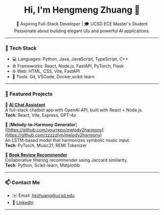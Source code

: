 <h1 align="center">Hi, I'm Hengmeng Zhuang 👋</h1>

<p align="center">
  🚀 Aspiring Full-Stack Developer | 🎓 UCSD ECE Master's Student <br/>
  Passionate about building elegant UIs and powerful AI applications.
</p>

---

### 🧰 Tech Stack
- 💻 Languages: Python, Java, JavaScript, TypeScript, C++
- ⚙️ Frameworks: React, Node.js, FastAPI, PyTorch, Flask
- 🌐 Web: HTML, CSS, Vite, FastAPI
- 🔧 Tools: Git, VSCode, Docker,scikit-learn

---

### 💼 Featured Projects

🔹 [**AI Chat Assistant**](https://github.com/yourrepo/chat-assistant)  
A full-stack chatbot app with OpenAI API, built with React + Node.js.  
**Tech**: React, Vite, Express, GPT-4o

🔹 [**Melody-to-Harmony Generator**]([https://github.com/yourrepo/melody2harmony](https://github.com/zzzzzhm/melody2harmony)  
An LSTM-based model that harmonizes symbolic music input.  
**Tech**: PyTorch, Music21, REMI Tokenizer

🔹 [**Book Review Recommender**](https://github.com/yourrepo/book-recommender)  
Collaborative filtering recommender using Jaccard similarity.  
**Tech**: Python, Scikit-learn, Matplotlib

---

### 📫 Contact Me
- ✉️ Email: hezhuang@ucsd.edu
- 💼 [LinkedIn](https://www.linkedin.com/in/hengmeng-zhuang-a91595355/)


---

<!--
<p align="center">
  <img src="https://github-readme-stats.vercel.app/api?username=yourusername&show_icons=true&theme=radical" />
</p>


**zzzzzhm/zzzzzhm** is a ✨ _special_ ✨ repository because its `README.md` (this file) appears on your GitHub profile.

Here are some ideas to get you started:

- 🔭 I’m currently working on ...
- 🌱 I’m currently learning ...
- 👯 I’m looking to collaborate on ...
- 🤔 I’m looking for help with ...
- 💬 Ask me about ...
- 📫 How to reach me: ...
- 😄 Pronouns: ...
- ⚡ Fun fact: ...
-->
